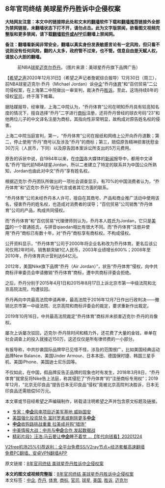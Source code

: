  <h2>8年官司终结 美球星乔丹胜诉中企侵权案</h2> <p class="notice"><b>大陆网友注意：本文中的链接除此处和文末的<a href="https://github.com/bannedbook/fanqiang" >翻墙</a>软件下载和<a href="https://github.com/killgcd/justmysocks/blob/master/README.md">翻墙推荐</a>链接外全部为禁网链接，未翻墙状态下打不开，请勿点击。此为文字版禁闻，欲看图文视频完整版和更多禁闻，请下载<a href="https://github.com/bannedbook/fanqiang">翻墙软件或APP</a>后翻墙上禁闻网。</p><p>备注：翻墙看新闻非常安全，翻墙以真实身份发表敏感言论有一定风险，但只看不说则没有任何风险，翻的人太多，政府管不过来，也不管。信息自由是天赋人权，请放心大胆的翻墙。</b></p>  <div class="entry"> <figure><figcaption>前NBA<a href="https://www.bannedbook.org/bnews/tag/%E7%90%83%E6%98%9F/" class="st_tag internal_tag" rel="tag" title="标签 球星 下的日志">球星</a><a href="https://www.bannedbook.org/bnews/tag/%E8%BF%88%E5%85%8B%E5%B0%94/" class="st_tag internal_tag" rel="tag" title="标签 迈克尔 下的日志">迈克尔</a><a href="https://www.bannedbook.org/bnews/tag/%e4%b9%94%e4%b8%b9/" class="st_tag internal_tag" rel="tag" title="标签 乔丹 下的日志">乔丹</a>。（图片来源：美球星乔丹旗下品牌广告）</figcaption></figure> <p>【<span class='wp_keywordlink_affiliate'><a href="https://www.soundofhope.org" title="希望之声" target="_blank">希望之声</a></span>2020年12月31日】（希望之声记者詹妮综合报导）12月30日（周三），前NBA球星迈克尔·乔丹（Michael Jordan）诉<a href="https://www.bannedbook.org/bnews/tag/%E4%B8%AD%E4%BC%81/" class="st_tag internal_tag" rel="tag" title="标签 中企 下的日志">中企</a>“乔丹<a href="https://www.bannedbook.org/bnews/tag/%e4%bd%93%e8%82%b2/" class="st_tag internal_tag" rel="tag" title="标签 体育 下的日志">体育</a>”和“百仞贸易”二公司侵权案，在上海第二中院做出一审宣判，裁决乔丹<a href="https://www.bannedbook.org/bnews/tag/%E8%83%9C%E8%AF%89/" class="st_tag internal_tag" rel="tag" title="标签 胜诉 下的日志">胜诉</a>。至此，这场持续8年的侵权<a href="https://www.bannedbook.org/bnews/tag/%E5%AE%98%E5%8F%B8/" class="st_tag internal_tag" rel="tag" title="标签 官司 下的日志">官司</a>，终于落下帷幕。</p> <p>据陆媒报导，经审理，上海二中院认为，“乔丹体育”公司在明知乔丹具有较高知名度的情况下，擅自选择“乔丹”二字进行<a href="https://www.bannedbook.org/bnews/tag/%E5%95%86%E6%A0%87/" class="st_tag internal_tag" rel="tag" title="标签 商标 下的日志">商标</a>注册，还将乔丹曾经的球衣号码“23”和他两位儿子的中文译名注册为商标，其指向性非常明显，故构成对原告姓名权的侵害。</p> <p>上海二中院当庭宣判，第一，“乔丹体育”公司在报纸和网络上公开向乔丹道歉；第二，停止使用“乔丹”商号以及涉及“乔丹”的商标；第三，赔偿原告精神损害抚慰金30万元（人民币，下同）以及原告因本案诉讼所支出的5万元费用。</p> <p>原告的诉状中说，自1984年以来，在<span class='wp_keywordlink_affiliate'><a href="https://www.bannedbook.org/" title="中国" target="_blank">中国</a></span>各大媒体的<span class='wp_keywordlink_affiliate'><a href="https://www.bannedbook.org/" title="新闻">新闻</a></span>报导中，都用中文译名“乔丹”指代前NBA球星Jordan，所以二者建立了特定的联系并为中国公众所熟知，Jordan也由此对中文“乔丹”享有姓名权。</p>  <p>根据迈克尔·乔丹团队所做出的一项社会调查显示，有70%的中国消费者认为，“乔丹体育”和“迈克尔·乔丹”存在代言或者其它方面的联系。</p> <p>“乔丹体育”公司未经乔丹本人许可，擅自在其商号、产品和商业推广活动中使用该名，侵害乔丹的姓名权，也造成对消费者的误导；“百仞贸易”公司销售“乔丹体育”公司的产品，构成共同侵权。</p> <p>而“乔丹体育”和“百仞贸易”代理律师则认为，乔丹本人姓氏为Jordan，它只是<a href="https://www.bannedbook.org/bnews/tag/%e7%be%8e%e5%9b%bd/" class="st_tag internal_tag" rel="tag" title="标签 美国 下的日志">美国</a>的一个普通姓氏，与拼音qiaodan相比有很大不同。而“乔丹体育”注册并使用“乔丹”商标已有数十年，对“乔丹”商标享有商标权。不构成侵权。</p> <p>公开资料显示，“乔丹体育”公司于2000年将企业名称改为乔丹体育。更名后该公司仅用2年时间，销售额突破1亿人民币，2003年业绩增长600%；2008年至2010年，乔丹体育共计营利达64亿元。</p>  <p>2012年，美国Nike旗下品牌“乔丹（Air Jordan）”，状告“乔丹体育”侵权，向中共商标评审委员会申请撤销“乔丹体育”商标，遭中共商标评委会拒绝。</p> <p>之后，乔丹分别于2015年4月1日和2015年8月17日上诉北京市第一中级法院和北京高院法院，均遭驳回。</p> <p>乔丹再向中共最高法院申请再审，最高法院于2016年12月7日作出行政判决——撤销北京市第一中级法院、北京高院和商标评委会的裁定，要求重新作出裁定。</p> <p>2019年10月16日，中共最高法院裁定“乔丹体育”商标并未损害迈克尔·乔丹的肖像权。</p>  <p>屡次上诉屡次驳回，迈克尔·乔丹除时间和精力外，还花费了大量的金钱，单单在社会调查上的投入就接近150万，这还仅仅是所有律师费的一小部分。</p> <p>有报导称，中共抄袭国际品牌早已见怪不怪，涉及的范围很广，比如美国经典运动品牌New Balance、美国Under Armour、日本本田、德国保时捷、韩国三星手机、美国iPhone、美国迪士尼乐园等。</p> <p>不仅如此，在中国，假品牌反告正品牌的现象也时有发生，2018年3月8日，“乔丹体育”就曾反将Nike告上法庭，称其侵犯了“乔丹体育”的“注册商标专用权”；2019年12月，“北京无印良品”提告日本无印良品“侵权”竟被北京高院判决胜诉，日本无印良品还需赔偿50万元。</p> <p>本文章或节目经希望之声编辑制作，转载请注明希望之声并包含原文标题及链接。</p>  <ul class='op-related-articles' title='相关阅读'> <li><a href='https://www.bannedbook.org/bnews/cbnews/20201231/1458580.html' target='_blank'>专家：<b>中企</b>风电项目近美军基地 威胁国安</a></li> <li><a href='https://www.bannedbook.org/bnews/comments/20201231/1458176.html' target='_blank'>美国强化投资禁令 富时罗素或剔除更多<b>中企</b></a></li> <li><a href='https://www.bannedbook.org/bnews/baitai/20201228/1456567.html' target='_blank'><b>中企</b>收购路挑战重重 拉美成并购“猎场”</a></li> <li><a href='https://www.bannedbook.org/bnews/topimagenews/20201228/1456381.html' target='_blank'>中美情报大战：中共与<b>中企</b>合作 发起数据战</a></li> <li><a href='https://www.bannedbook.org/bnews/taiwannews/20201224/1454347.html' target='_blank'>精彩片段》汪浩:马云要让<b>中企</b>睡不着觉 ...【年代向钱看】20201224</a></li> </ul> <p class="texttj"> <a href="https://github.com/bannedbook/fanqiang/wiki/V2ray%E6%9C%BA%E5%9C%BA" target="_blank">V2free机场25%引荐返利：全平台免费SS/V2ray节点+经济套餐高速翻墙</a><br/> <a href="https://github.com/bannedbook/fanqiang/wiki/%E7%A6%81%E9%97%BB%E7%BD%91%E5%AE%89%E5%8D%93%E7%BF%BB%E5%A2%99%E6%96%B0%E9%97%BBAPP" target="_blank">免费PC翻墙、安卓VPN翻墙APP</a></p><p>原文链接：<a class="src_link"  href="https://www.soundofhope.org/post/459176" target="_blank">8年官司终结 美球星乔丹胜诉中企侵权案</a></p><a name='sharetosocial'></a>       <div><b>本文的图文或视频完整版</b>：<a href='https://www.bannedbook.org/bnews/comments/20210101/1458761.html'>8年官司终结 美球星乔丹胜诉中企侵权案</a></div>  </div><!--END ENTRY--> <div class="postfooter"> <div>本文标签：<a href="https://www.bannedbook.org/bnews/tag/%E4%B8%AD%E4%BC%81/" rel="tag">中企</a>, <a href="https://www.bannedbook.org/bnews/tag/%e4%b9%94%e4%b8%b9/" rel="tag">乔丹</a>, <a href="https://www.bannedbook.org/bnews/tag/%e4%bd%93%e8%82%b2/" rel="tag">体育</a>, <a href="https://www.bannedbook.org/bnews/tag/%E5%95%86%E6%A0%87/" rel="tag">商标</a>, <a href="https://www.bannedbook.org/bnews/tag/%E5%AE%98%E5%8F%B8/" rel="tag">官司</a>, <a href="https://www.bannedbook.org/bnews/tag/%E7%90%83%E6%98%9F/" rel="tag">球星</a>, <a href="https://www.bannedbook.org/bnews/tag/%e7%be%8e%e5%9b%bd/" rel="tag">美国</a>, <a href="https://www.bannedbook.org/bnews/tag/%E8%83%9C%E8%AF%89/" rel="tag">胜诉</a>, <a href="https://www.bannedbook.org/bnews/tag/%E8%BF%88%E5%85%8B%E5%B0%94/" rel="tag">迈克尔</a></div>  </div><!--END POSTFOOTER--> 